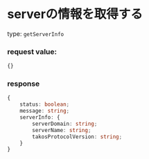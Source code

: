 # serverの情報を取得する

type: `getServerInfo`

### request value:

```ts
{}
```

### response

```ts
{
    status: boolean;
    message: string;
    serverInfo: {
        serverDomain: string;
        serverName: string;
        takosProtocolVersion: string;
    }
}
```